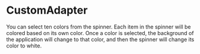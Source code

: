 # CustomAdapter

You can select ten colors from the spinner. Each item in the spinner will be colored based on its own color. 
Once a color is selected, the background of the application will change to that color, and then the spinner will change its color to white.
